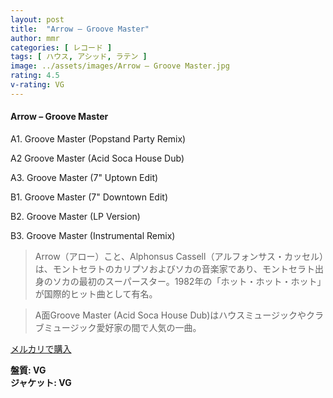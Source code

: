 ```yaml
---
layout: post
title:  "Arrow – Groove Master"
author: mmr
categories: [ レコード ]
tags: [ ハウス, アシッド, ラテン ]
image: ../assets/images/Arrow – Groove Master.jpg
rating: 4.5
v-rating: VG
---
```


#### Arrow – Groove Master

A1. Groove Master (Popstand Party Remix)

A2  Groove Master (Acid Soca House Dub)

A3. Groove Master (7" Uptown Edit)

B1. Groove Master (7" Downtown Edit)

B2. Groove Master (LP Version)

B3. Groove Master (Instrumental Remix)

> Arrow（アロー）こと、Alphonsus Cassell（アルフォンサス・カッセル）は、モントセラトのカリプソおよびソカの音楽家であり、モントセラト出身のソカの最初のスーパースター。1982年の「ホット・ホット・ホット」が国際的ヒット曲として有名。

> A面Groove Master (Acid Soca House Dub)はハウスミュージックやクラブミュージック愛好家の間で人気の一曲。

[メルカリで購入](https://jp.mercari.com/item/m10585219627)

<div class="mt-4 mb-4 d-flex align-items-center">
<strong class="mr-1">盤質: VG</strong>
</div>
<div class="mt-4 mb-4 d-flex align-items-center">
<strong class="mr-1">ジャケット: VG</strong>
</div>
